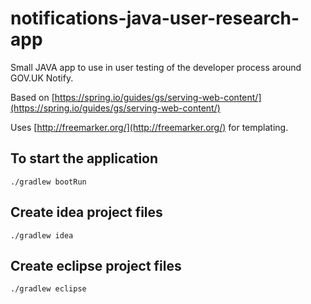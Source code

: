 # notifications-java-user-research-app
Small JAVA app to use in user testing of the developer process around GOV.UK Notify.


Based on [https://spring.io/guides/gs/serving-web-content/](https://spring.io/guides/gs/serving-web-content/)

Uses [http://freemarker.org/](http://freemarker.org/) for templating.

## To start the application
```
./gradlew bootRun
```

## Create idea project files
```
./gradlew idea
```

## Create eclipse project files
```
./gradlew eclipse
```
